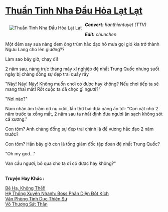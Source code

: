 <a href="https://utruyen.com/truyen/thuan-tinh-nha-dau-hoa-lat-lat/17601/" title="Thuần Tình Nha Đầu Hỏa Lạt Lạt"><h1>Thuần Tình Nha Đầu Hỏa Lạt Lạt</h1></a><div style="display:table"><img align="right" style="float: left; padding: 10px;" src="https://utruyen.com/images/story/200x260/thuan-tinh-nha-dau-hoa-lat-lat.jpg" alt="Thuần Tình Nha Đầu Hỏa Lạt Lạt"><b><i>Convert:</i></b><i> hanthientuyet (TTV)</i><p></p><b><i>Edit:</i></b><i> chunchen</i><p></p>Một đêm say sưa nàng đem ông trùm hắc đạo hô mưa gọi gió kia trở thành Ngưu Lang cho lên giường??<p></p>Làm sao bây giờ, chạy đi! <p></p>2 năm sau, nàng trực thang máy xí nghiệp đệ nhất Trung Quốc nhưng suốt ngày bị chàng đồng sự đẹp trai quấy rầy <p></p>"Này! Này! Này! Không muốn chơi có được hay không? Nếu chơi tiếp ta sẽ mang thai mất! Rốt cuộc ta đã chọc gì ngươi?" <p></p>"Nơi nào?" <p></p>Nam nhân âm trầm nở nụ cười, lần thứ hai đưa nàng ấn tới: "Con vật nhỏ 2 năm trước ta xổng mất, 2 năm sau ta nhất định đưa ngươi ăn sạch không sót cả xương." <p></p>Con tôm? Anh chàng đồng sự đẹp trai chính là đế vương hắc đạo 2 năm trước? <p></p>Con tôm? Hắn bây giờ còn là tổng giám đốc tập đoàn đệ nhất Trung Quốc? <p></p>"Oh my god..."<p></p>Van cầu ngươi, bỏ qua cho ta đi có được hay không?"</div><p><br><b>Truyện Hay Khác :</b></p><a href="https://utruyen.com/truyen/be-ha-khong-the/17506/" alt="Bệ Hạ, Không Thể!!">Bệ Hạ, Không Thể!!</a><br/><a href="https://github.com/quanluxury/ngontinhhot/tree/master/truyenhay/17449/" alt="Hệ Thống Xuyên Nhanh: Boss Phản Diện Đột Kích">Hệ Thống Xuyên Nhanh: Boss Phản Diện Đột Kích</a><br/><a href="https://github.com/quanluxury/ngontinhhot/tree/master/truyenhay/19099/" alt="Văn Phòng Tình Dục Thiên Sư">Văn Phòng Tình Dục Thiên Sư</a><br/><a href="https://github.com/quanluxury/ngontinhhot/tree/master/truyenhay/16288/" alt="Vô Thượng Sát Thần">Vô Thượng Sát Thần</a><br/>